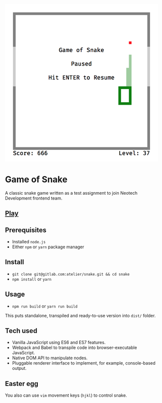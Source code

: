 ![Game of Snake screenshot](screenshot.png)
# Game of Snake
A classic snake game written as a test assignment to join Neotech Development frontend team.

## [Play](http://snake.atelier.co.ua)

## Prerequisites
* Installed `node.js`
* Either `npm` or `yarn` package manager

## Install
* `git clone git@gitlab.com:atelier/snake.git && cd snake`
* `npm install` or `yarn`

## Usage
* `npm run build` or `yarn run build`

This puts standalone, transpiled and ready-to-use version into `dist/` folder.

## Tech used
* Vanilla JavaScript using ES6 and ES7 features.
* Webpack and Babel to transpile code into browser-executable JavaScript.
* Native DOM API to manipulate nodes.
* Pluggable renderer interface to implement, for example, console-based output.

## Easter egg
You also can use `vim` movement keys (`hjkl`) to control snake.
